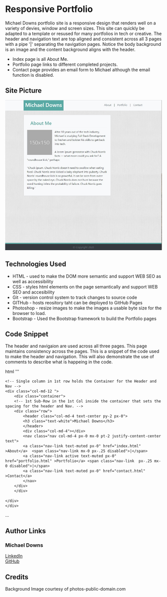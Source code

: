 # Responsive Portfolio
Michael Downs portfolio site is a responsive design that renders well on a variety of devies, window and screen sizes.  This site can quickly be adapted to a template or resused for many portfolios in tech or creative. The header and navigation text are top aligned and consistent across all 3 pages with a pipe '|' separating the navigation pages.  Notice the body background is an image and the content background aligns with the header. 
- Index page is all About Me.  
- Portfolio page links to different completed projects.
- Contact page provides an email form to Michael although the email function is disabled.


## Site Picture
![Site](assets/images/screen-shot.jpg)

## Technologies Used
- HTML - used to make the DOM more semantic and support WEB SEO as well as accessibility
- CSS - styles html elements on the page semantically and support WEB SEO and accesibility
- Git - version control system to track changes to source code
- GITHub - hosts reository taht can be deployed to GitHub Pages
- Photoshop - resize images to make the images a usable byte size for the browser to load.
- Bootstrap - Used the Bootstrap framework to build the Portfolio pages

## Code Snippet
The header and navigaion are used across all three pages.  This page maintains consistency across the pages.  This is a snippet of the code used to make the header and navigation.  This will also demonstrate the use of comments to describe what is happeing in the code.

html
'''

<div class="container-fluid">
    <div class="row bg-light border-bottom border-light border-top-0">
    
    <!-- Single column in 1st row holds the Container for the Header and Nav -->
    <div class="col-md-12 ">
        <div class="container">
        <!-- 1st Sub-Row in the 1st Col inside the container that sets the spacing for the header and Nav. -->
        <div class="row">
            <header class="col-md-4 text-center py-2 px-0">
            <h3 class="text-white">Michael Downs</h3>
            </header>
            <div class="col-md-4"></div>
            <nav class="nav col-md-4 px-0 mx-0 pt-2 justify-content-center text">
            <a class="nav-link text-muted px-0" href="index.html" >About</a>  <span class="nav-link mx-0 px-.25 disabled">|</span>  
            <a class="nav-link active text-muted px-0" href="portfolio.html" >Portfolio</a> <span class="nav-link  px-.25 mx-0 disabled">|</span>  
            <a class="nav-link text-muted px-0" href="contact.html" >Contact</a>
            </nav>
        </div>
        </div>

    </div>
    </div>


...


## Author Links
### Michael Downs
[LinkedIn](http://www.linkedin.com/in/michaeldownssj)  
[GitHub](https://chindowns.github.io/) 

## Credits
Background Image courtesy of photos-public-domain.com
